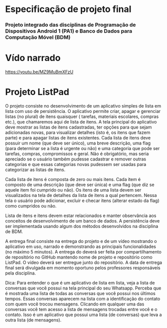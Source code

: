 # Especificação de projeto final

### Projeto integrado das disciplinas de Programação de Dispositivos Android 1 (PA1) e Banco de Dados para Computação Móvel (BDM)

# Vído narrado
https://youtu.be/MZ9MuBmXFzU

# Projeto ListPad

O projeto consiste no desenvolvimento de um aplicativo simples de lista em lista com uso de
persistência. O aplicativo permite criar, apagar e gerenciar listas (no plural) de itens quaisquer (
tarefas, materiais escolares, compras etc.), que chamaremos aqui de lista de itens. A tela principal
do aplicativo deve mostrar as listas de itens cadastradas, ter opções para que sejam adicionadas
novas, para visualizar detalhes (isto é, os itens que fazem parte) e para apagar listas de itens
existentes. Cada lista de itens deve possuir um nome (que deve ser único), uma breve descrição, uma
flag (para determinar se a lista é urgente ou não) e uma categoria que pode ser tarefas, compras,
compromissos e geral. Não é obrigatório, mas seria apreciado se o usuário também pudesse cadastrar e
remover outras categorias e que essas categorias novas pudessem ser usadas para categorizar as
listas de itens.

Cada lista de itens é composta de zero ou mais itens. Cada item é composto de uma descrição (que
deve ser única) e uma flag (que diz se aquele item foi cumprido ou não). Os itens de uma lista devem
ser visualizados na tela de detalhes da lista de itens a qual pertencem. Nessa tela o usuário pode
adicionar, excluir e checar itens (alterar estado da flag) como cumpridos ou não.

Lista de itens e itens devem estar relacionados e manter observância aos conceitos de
desenvolvimento de um banco de dados. A persistência deve ser implementada usando algum dos métodos
desenvolvidos na disciplina de BDM.

A entrega final consiste na entrega do projeto e de um vídeo mostrando o aplicativo em uso, narrado
e demonstrando as principais funcionalidades (no máximo 5 minutos). A entrega do deverá ser feita
por compartilhamento de repositório no GitHub mantendo nome de projeto e repositório como ListPad. O
vídeo deverá ser entregue junto do repositório. A data de entrega final será divulgada em momento
oportuno pelos professores responsáveis pela disciplina.

Dica: Para entender o que é um aplicativo de lista em lista, veja a lista de conversas que você
possui na tela principal do seu Whatsapp. Perceba que é mostrada uma lista de todas as conversas que
você possui nos últimos tempos. Essas conversas aparecem na lista com a identificação do contato com
quem você trocou mensagens. Clicando em qualquer uma das conversas você tem acesso a lista de
mensagens trocadas entre você e o contato. Isso é um aplicativo que possui uma lista (de conversas)
que leva a outra lista (de mensagens).
